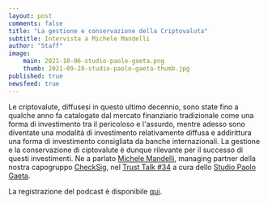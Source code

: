 ```yaml
---
layout: post
comments: false
title: "La gestione e conservazione della Criptovaluta"
subtitle: Intervista a Michele Mandelli
author: "Staff"
image:
    main: 2021-10-06-studio-paolo-gaeta.png
    thumb: 2021-09-28-studio-paolo-gaeta-thumb.jpg
published: true
newsfeed: true
---
```


Le criptovalute, diffusesi in questo ultimo decennio, sono state fino a qualche anno fa catalogate dal mercato finanziario tradizionale come una forma di investimento tra il pericoloso e l'assurdo, mentre adesso sono diventate una modalità di investimento relativamente diffusa e addirittura una forma di investimento consigliata da banche internazionali. La gestione e la conservazione di ciptovalute è dunque rilevante per il successo di questi investimenti. Ne a parlato [Michele Mandelli](https://ametrano.net/), managing partner della nostra capogruppo [CheckSig](https://checksig.com/), nel [Trust Talk #34](https://www.studiogaeta.com/it/dettaglio_news.aspx?iddettaglio=339&myband=1) a cura dello [Studio Paolo Gaeta](https://www.studiogaeta.com/it/).

La registrazione del podcast è disponibile [qui](https://www.studiogaeta.com/it/dettaglio_news.aspx?iddettaglio=339&myband=1).
